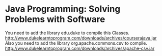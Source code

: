 # Java Programming: Solving Problems with Software
You need to add the library edu.duke to compile this Classes.
http://www.dukelearntoprogram.com/downloads/archives/courserajava.jar
Also you need to add the library org.apache.commons.csv to compile.
http://www.dukelearntoprogram.com/downloads/archives/apache-csv.jar

